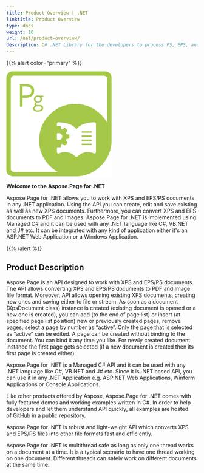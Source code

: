 ```yaml
---
title: Product Overview | .NET
linktitle: Product Overview
type: docs
weight: 10
url: /net/product-overview/
description: C# .NET Library for the developers to process PS, EPS, and XPS files. Learn the overvoew of Aspose.Page API solution for .NET.
---
```


{{% alert color="primary" %}} 

**![todo:image_alt_text](product-overview_1)**

**Welcome to the Aspose.Page for .NET**

Aspose.Page for .NET allows you to work with XPS and EPS/PS documents in any .NET application. Using the API you can create, edit and save existing as well as new XPS documents. Furthermore, you can convert XPS and EPS documents to PDF and Images. Aspose.Page for .NET is implemented using Managed C# and it can be used with any .NET language like C#, VB.NET and J# etc. It can be integrated with any kind of application either it's an ASP.NET Web Application or a Windows Application.

{{% /alert %}} 
## **Product Description**
Aspose.Page is an API designed to work with XPS and EPS/PS documents. The API allows converting XPS and EPS/PS documents to PDF and Image file format. Moreover, API allows opening existing XPS documents, creating new ones and saving either to file or stream. As soon as a document (XpsDocument class) instance is created (existing document is opened or a new one is created), you can add (to the end of page list) or insert (at specified page list position) new or previously created pages, remove pages, select a page by number as “active”. Only the page that is selected as “active” can be edited. A page can be created without binding to the document. You can bind it any time you like. For newly created document instance the first page gets selected (if a new document is created then its first page is created either).

Aspose.Page for .NET is a Managed C# API and it can be used with any .NET language like C#, VB.NET and J# etc. Since it is .NET based API, you can use it in any .NET Application e.g. ASP.NET Web Applications, Winform Applications or Console Applications.

Like other products offered by Aspose, Aspose.Page for .NET comes with fully featured demos and working examples written in C#. In order to help developers and let them understand API quickly, all examples are hosted of [GitHub](https://github.com/aspose-page/Aspose.Page-for-.NET) in a public repository.

Aspose.Page for .NET is robust and light-weight API which converts XPS and EPS/PS files into other file formats fast and efficiently.

Aspose.Page for .NET is multithread safe as long as only one thread works on a document at a time. It is a typical scenario to have one thread working on one document. Different threads can safely work on different documents at the same time.
